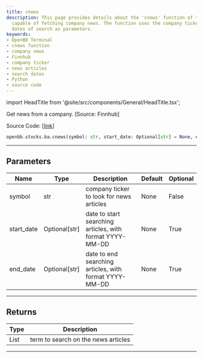 ```yaml
---
title: cnews
description: This page provides details about the 'cnews' function of the OpenBB Terminal,
  capable of fetching company news. The function uses the company ticker and optional
  dates of search as parameters.
keywords:
- OpenBB Terminal
- cnews function
- company news
- Finnhub
- company ticker
- news articles
- search dates
- Python
- source code
---
```


import HeadTitle from '@site/src/components/General/HeadTitle.tsx';

<HeadTitle title="stocks.ba.cnews - Reference | OpenBB SDK Docs" />

Get news from a company. [Source: Finnhub]

Source Code: [[link](https://github.com/OpenBB-finance/OpenBBTerminal/tree/main/openbb_terminal/stocks/behavioural_analysis/finnhub_model.py#L20)]

```python
openbb.stocks.ba.cnews(symbol: str, start_date: Optional[str] = None, end_date: Optional[str] = None)
```

---

## Parameters

| Name | Type | Description | Default | Optional |
| ---- | ---- | ----------- | ------- | -------- |
| symbol | str | company ticker to look for news articles | None | False |
| start_date | Optional[str] | date to start searching articles, with format YYYY-MM-DD | None | True |
| end_date | Optional[str] | date to end searching articles, with format YYYY-MM-DD | None | True |


---

## Returns

| Type | Description |
| ---- | ----------- |
| List | term to search on the news articles |
---
